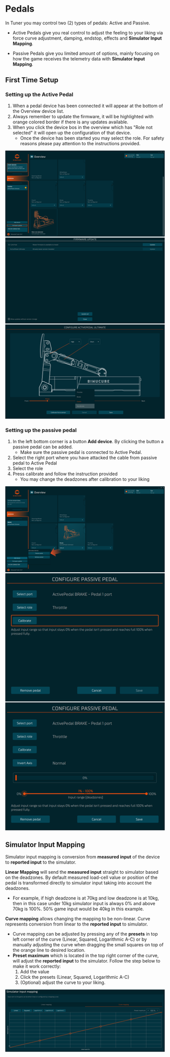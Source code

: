 # Pedals

In Tuner you may control two (2) types of pedals: Active and Passive.

- Active Pedals give you real control to adjust the feeling to your liking via force curve adjustment, damping, endstop, effects and **Simulator Input Mapping**.

- Passive Pedals give you limited amount of options, mainly focusing on how the game receives the telemetry data with **Simulator Input Mapping**.

## First Time Setup

### Setting up the Active Pedal
1. When a pedal device has been connected it will appear at the bottom of the Overview device list.
2. Always remember to update the firmware, it will be highlighted with orange colored border if there is any updates available.
3. When you click the device bos in the overview which has "Role not selected" it will open up the configuration of that device.
    - Once the device has been started you may select the role. For safety reasons please pay attention to the instructions provided.

![](assets/ActivePedalFirstTimeNoRole.png)
![](assets/ActivePedalFirstTimeNoRoleFirmwareUpdate.png)
![](assets/ActivePedalFirstTimeSelectRoleMenu.png)

### Setting up the passive pedal

1. In the left bottom corner is a button **Add device**. By clicking the button a passive pedal can be added. 
    - Make sure the passive pedal is connected to Active Pedal.
2. Select the right port where you have attacked the cable from passive pedal to Active Pedal
3. Select the role
4. Press calibrate and follow the instruction provided
    - You may change the deadzones after calibration to your liking

![](assets/PassivePedalFirstTime.png)
![](assets/PassivePedalFirstTimeConfigurationFilled.png)
![](assets/PassivePedalFirstTimeConfigurationFilledDeadZone.png)

## Simulator Input Mapping

Simulator input mapping is conversion from **measured input** of the device to **reported input** to the simulator. 

**Linear Mapping** will send the **measured input** straight to simulator based on the deadzones.
By default measured load-cell value or position of the pedal is transformed directly to simulator input taking into account the deadzones.

- For example, if high deadzone is at 70kg and low deadzone is at 10kg, then in this case under 10kg simulator input is always 0% and above 70kg is 100%. 50% game input would be 40kg in this example.

**Curve mapping** allows changing the mapping to be non-linear. Curve represents conversion from linear to the **reported input** to simulator.

- Curve mapping can be adjusted by pressing any of the **presets** in top left corner of the curve (Linear, Squared, Logarithmic A-C) or by manually adjusting the curve when dragging the small squares on top of the orange line to desired location.
- **Preset maximum** which is located in the top right corner of the curve, will adjust the **reported input** to the simulator. Follow the step below to make it work correctly:
    1. Add the value
    2. Click the presets (Linear, Squared, Logarithmic A-C)
    3. (Optional) adjust the curve to your liking.
 

![](assets/SimulatorCurveInputMap.png)






